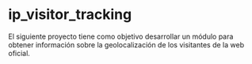 # ip_visitor_tracking
El siguiente proyecto tiene como objetivo desarrollar un módulo para obtener información sobre la geolocalización de los visitantes de la web oficial.